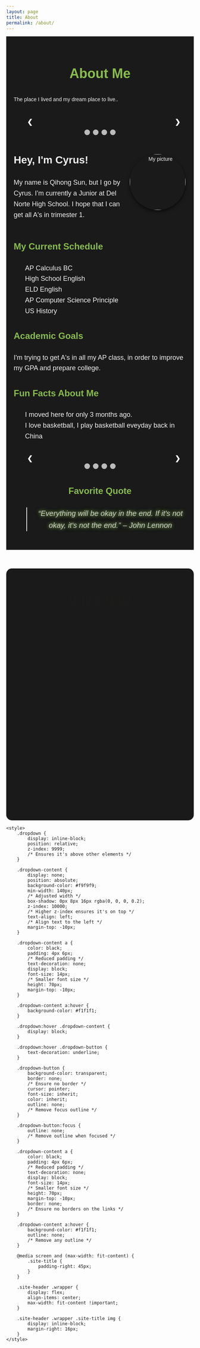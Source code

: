 ```yaml
---
layout: page
title: About
permalink: /about/
---
```


<!-- Main Container -->
<div class="about-container" style="max-width: 900px; margin: auto; font-family: 'Arial', sans-serif; line-height: 1.6; color: #f0f0f0; padding: 20px; background-color: #1a1a1a;">

  <!-- Header Section -->
  <section class="header" style="text-align: center; margin-bottom: 30px;">
    <h1 style="font-size: 36px; color: #88bc4c;">About Me</h1>
  </section>

<p> The place I lived and my dream place to live.. </p>
<!-- HTML Structure -->
<div class="slideshow-container">
  <div class="mySlides">
    <img src="https://upload.wikimedia.org/wikipedia/commons/a/a9/Flag_of_the_United_States_%28DoS_ECA_Color_Standard%29.svg" alt="USA Flag" class="slide-img">
    <div class="text">
      <p>USA</p>
      <p>2025 - Present</p>
    </div>
  </div>

  <div class="mySlides">
    <img src="https://upload.wikimedia.org/wikipedia/commons/0/01/Flag_of_California.svg" alt="CA Flag" class="slide-img">
    <div class="text">
      <p>California</p>
      <p>2025 - Present</p>
    </div>
  </div>

  <div class="mySlides">
    <img src="https://upload.wikimedia.org/wikipedia/commons/f/fa/Flag_of_the_People%27s_Republic_of_China.svg" alt="China Flag" class="slide-img">
    <div class="text">
      <p>China</p>
      <p>2009 - 2025</p>
    </div>
  </div>

  <div class="mySlides">
    <img src="https://i.ibb.co/mrqZbhc2/download.png" alt="Korea Flag" class="slide-img">
    <div class="text">
      <p>Korea</p>
      <p>Dream</p>
    </div>
  </div>

  <!-- Next and Previous Buttons -->
  <a class="prev" onclick="plusSlides(-1)">&#10094;</a>
  <a class="next" onclick="plusSlides(1)">&#10095;</a>
</div>

<!-- Dots/Indicators -->
<div style="text-align:center">
  <span class="dot" onclick="currentSlide(1)"></span>
  <span class="dot" onclick="currentSlide(2)"></span>
  <span class="dot" onclick="currentSlide(3)"></span>
  <span class="dot" onclick="currentSlide(4)"></span>
</div>

<!-- CSS Styles -->
<style>
  .slideshow-container {
    position: relative;
    max-width: 600px; /* Adjusted size */
    margin: auto;
    background-color: #1a1a1a;
    padding: 20px;
    border-radius: 10px;
  }

  .mySlides {
    display: none;
    text-align: center;
    color: #f0f0f0;
  }

  .slide-img {
    width: 300px; /* Fixed width */
    height: auto; /* Maintain aspect ratio */
    vertical-align: middle;
    border-radius: 10px;
  }

  .text {
    padding: 10px;
    font-size: 18px;
    color: #88bc4c;
  }

  /* Next & previous buttons */
  .prev, .next {
    cursor: pointer;
    position: absolute;
    top: 50%;
    width: auto;
    padding: 16px;
    margin-top: -22px;
    color: white;
    font-weight: bold;
    font-size: 18px;
    transition: 0.6s ease;
    border-radius: 0 3px 3px 0;
    user-select: none;
  }

  .next {
    right: 0;
    border-radius: 3px 0 0 3px;
  }

  /* Dots/indicators */
  .dot {
    cursor: pointer;
    height: 15px;
    width: 15px;
    margin: 0 2px;
    background-color: #bbb;
    border-radius: 50%;
    display: inline-block;
    transition: background-color 0.6s ease;
  }

  .active, .dot:hover {
    background-color: #88bc4c;
  }

  .fade {
    animation-name: fade;
    animation-duration: 1.5s;
  }

  @keyframes fade {
    from {opacity: .4}
    to {opacity: 1}
  }
</style>

<!-- JavaScript for Slide Functionality -->
<script>
  let slideIndex = 1;
  showSlides(slideIndex);

  function plusSlides(n) {
    showSlides(slideIndex += n);
  }

  function currentSlide(n) {
    showSlides(slideIndex = n);
  }

  function showSlides(n) {
    let i;
    let slides = document.getElementsByClassName("mySlides");
    let dots = document.getElementsByClassName("dot");
    if (n > slides.length) {slideIndex = 1}
    if (n < 1) {slideIndex = slides.length}
    for (i = 0; i < slides.length; i++) {
      slides[i].style.display = "none";
    }
    for (i = 0; i < dots.length; i++) {
      dots[i].className = dots[i].className.replace(" active", "");
    }
    slides[slideIndex-1].style.display = "block";
    dots[slideIndex-1].className += " active";
  }
</script>

  <!-- About Me Section -->
  <section class="about-me" style="display: flex; align-items: center; margin-bottom: 30px;">
    <div style="flex: 2;">
      <h2 style="font-size: 28px; color: #f0f0f0;">Hey, I'm Cyrus!</h2>
      <p style="font-size: 18px; margin-top: 10px;">
        My name is Qihong Sun, but I go by Cyrus. I’m currently a Junior at Del Norte High School. I hope that I can get all A's in trimester 1.
      </p>
    </div>
    <div style="flex: 1; text-align: center;">
      <img src="https://i.ibb.co/2kGXKP7/2024-08-25-173425.png" alt="My picture" width="150" style="border-radius: 50%; box-shadow: 0 4px 8px rgba(0,0,0,0.6);">
    </div>
  </section>

  <!-- Schedule Section -->
  <section class="schedule" style="margin-bottom: 30px;">
    <h3 style="font-size: 24px; color: #88bc4c;">My Current Schedule</h3>
    <ul style="font-size: 18px; margin-top: 10px; list-style-type: none;">
      <li>AP Calculus BC</li>
      <li>High School English</li>
      <li>ELD English</li>
      <li>AP Computer Science Principle</li>
      <li>US History</li>
    </ul>
  </section>

  <!-- Academic Goals Section -->
  <section class="goals" style="margin-bottom: 30px;">
    <h3 style="font-size: 24px; color: #88bc4c;">Academic Goals</h3>
    <p style="font-size: 18px;">
      I'm trying to get A's in all my AP class, in order to improve my GPA and prepare college. 
    </p>
  </section>

  <!-- Fun Facts Section -->
  <section class="fun-facts" style="margin-bottom: 30px;">
    <h3 style="font-size: 24px; color: #88bc4c;">Fun Facts About Me</h3>
    <ul style="font-size: 18px; margin-top: 10px; list-style-type: none;">
      <li>I moved here for only 3 months ago.</li>
      <li>I love basketball, I play basketball eveyday back in China</li>
    </ul>
    <div class="slideshow-container">
    <div class="mySlides">
        <img src="https://i.ibb.co/zHW2H717/image.png" alt="Basketball" class="slide-img">
        <div class="text">
        </div>
    </div>
    <div class="mySlides">
        <img src="https://i.ibb.co/FGMsXX9/image.png" alt="Kobe Bryant" class="slide-img">
        <div class="text">
        </div>
    </div>
    <div class="mySlides">
        <img src="https://i.ibb.co/8LpgrPGF/image.png" alt="Snowboarding" class="slide-img">
        <div class="text">
        </div>
    </div>
    <div class="mySlides">
        <img src="https://i.ibb.co/nMwRPNJf/image.png" alt="Skiing" class="slide-img">
        <div class="text">
        </div>
    </div>
    <!-- Next and Previous Buttons -->
    <a class="prev" onclick="plusSlides(-1)">&#10094;</a>
    <a class="next" onclick="plusSlides(1)">&#10095;</a>
    </div>
    <!-- Dots/Indicators -->
    <div style="text-align:center">
    <span class="dot" onclick="currentSlide(1)"></span>
    <span class="dot" onclick="currentSlide(2)"></span>
    <span class="dot" onclick="currentSlide(3)"></span>
    <span class="dot" onclick="currentSlide(4)"></span>
    </div>
    <!-- CSS Styles -->
    <style>
    .slideshow-container {
        position: relative;
        max-width: 600px; /* Adjusted size */
        margin: auto;
        background-color: #1a1a1a;
        padding: 20px;
        border-radius: 10px;
    }
    .mySlides {
        display: none;
        text-align: center;
        color: #f0f0f0;
    }
    .slide-img {
        width: 300px; /* Fixed width */
        height: auto; /* Maintain aspect ratio */
        vertical-align: middle;
        border-radius: 10px;
    }
    .text {
        padding: 10px;
        font-size: 18px;
        color: #88bc4c;
    }
    /* Next & previous buttons */
    .prev, .next {
        cursor: pointer;
        position: absolute;
        top: 50%;
        width: auto;
        padding: 16px;
        margin-top: -22px;
        color: white;
        font-weight: bold;
        font-size: 18px;
        transition: 0.6s ease;
        border-radius: 0 3px 3px 0;
        user-select: none;
    }
    .next {
        right: 0;
        border-radius: 3px 0 0 3px;
    }
    /* Dots/indicators */
    .dot {
        cursor: pointer;
        height: 15px;
        width: 15px;
        margin: 0 2px;
        background-color: #bbb;
        border-radius: 50%;
        display: inline-block;
        transition: background-color 0.6s ease;
    }
    .active, .dot:hover {
        background-color: #88bc4c;
    }
    .fade {
        animation-name: fade;
        animation-duration: 1.5s;
    }
    @keyframes fade {
        from {opacity: .4}
        to {opacity: 1}
    }
    </style>
    <!-- JavaScript for Slide Functionality -->
    <script>
    let slideIndex = 1;
    showSlides(slideIndex);
    function plusSlides(n) {
        showSlides(slideIndex += n);
    }
    function currentSlide(n) {
        showSlides(slideIndex = n);
    }
    function showSlides(n) {
        let i;
        let slides = document.getElementsByClassName("mySlides");
        let dots = document.getElementsByClassName("dot");
        if (n > slides.length) {slideIndex = 1}
        if (n < 1) {slideIndex = slides.length}
        for (i = 0; i < slides.length; i++) {
        slides[i].style.display = "none";
        }
        for (i = 0; i < dots.length; i++) {
        dots[i].className = dots[i].className.replace(" active", "");
        }
        slides[slideIndex-1].style.display = "block";
        dots[slideIndex-1].className += " active";
    }
    </script>
  </section>

  <!-- Favorite Quote Section -->
  <section class="quote" style="margin-bottom: 30px; text-align: center;">
    <h3 style="font-size: 24px; color: #88bc4c;">Favorite Quote</h3>
    <blockquote style="font-size: 20px; font-style: italic; margin-top: 20px; color: #cccccc; text-shadow: 0 0 8px rgba(136, 188, 76, 0.8), 0 0 12px rgba(136, 188, 76, 0.6);">
      “Everything will be okay in the end. If it's not okay, it's not the end.” – John Lennon
    </blockquote>
  </section>

</div>
<!-- Quiz Section -->
<section class="quiz" style="margin-top: 50px; padding: 20px; background-color: #1a1a1a; border-radius: 15px;">
  <h2 class="quiz-title">Quick Quiz</h2>
  <form id="quizForm" class="quiz-form">
    <p class="quiz-question">1. Where did I live from 2025 to present?</p>
    <label><input type="radio" name="q1" value="USA"> USA</label><br>
    <label><input type="radio" name="q1" value="China"> China</label><br>
    <label><input type="radio" name="q1" value="Norway"> Korea</label><br><br>
    <p class="quiz-question">2. Where do I dream of living?</p>
    <label><input type="radio" name="q2" value="USA"> USA</label><br>
    <label><input type="radio" name="q2" value="China"> China</label><br>
    <label><input type="radio" name="q2" value="Norway"> Korea</label><br><br>
    <button type="button" class="quiz-button" onclick="checkQuiz()">Submit</button>
  </form>

  <div id="result" class="quiz-result"></div>
</section>

<style>
  .quiz-title {
    color: #88bc4c;
    text-align: center;
    font-size: 32px;
    margin-bottom: 20px;
    animation: fadeIn 1s ease-in-out;
  }

  .quiz-form {
    color: #f0f0f0;
    font-size: 18px;
    animation: fadeInUp 1.5s ease-in-out;
  }

  .quiz-question {
    font-size: 22px;
    margin-bottom: 10px;
    color: #88bc4c;
    font-weight: bold;
  }

  .quiz-button {
    background-color: #88bc4c;
    padding: 10px 20px;
    color: #fff;
    border: none;
    border-radius: 5px;
    cursor: pointer;
    transition: background-color 0.3s ease;
    font-size: 18px;
  }

  .quiz-button:hover {
    background-color: #76a742;
  }

  .quiz-result {
    margin-top: 20px;
    font-size: 22px;
    color: #88bc4c;
    text-align: center;
    opacity: 0;
    animation: fadeInResult 1.5s ease-in-out forwards;
  }

  /* Animations */
  @keyframes fadeIn {
    from { opacity: 0; }
    to { opacity: 1; }
  }

  @keyframes fadeInUp {
    from {
      opacity: 0;
      transform: translateY(20px);
    }
    to {
      opacity: 1;
      transform: translateY(0);
    }
  }

  @keyframes fadeInResult {
    to {
      opacity: 1;
    }
  }
        
  /* From Uiverse.io by mrtqzbek11 */ 
  button {
    width: 165px;
    height: 62px;
    cursor: pointer;
    color: #fff;
    font-size: 17px;
    border-radius: 1rem;
    border: none;
    position: relative;
    background: #100720;
    transition: 0.1s;
  }
  
  button::after {
    content: '';
    width: 100%;
    height: 100%;
    background-image: radial-gradient( circle farthest-corner at 10% 20%,  rgba(136,188,76,1) 17.8%, rgba(54,99,27,1) 100.2% );
    filter: blur(15px);
    z-index: -1;
    position: absolute;
    left: 0;
    top: 0;
  }
  
  button:active {
    transform: scale(0.9) rotate(3deg);
    background: radial-gradient( circle farthest-corner at 10% 20%,  rgba(136,188,76,1) 17.8%, rgba(54,99,27,1) 100.2% );
    transition: 0.5s;
  }


  /* Smooth Radio Buttons Styling */
  input[type="radio"] {
    margin-right: 10px;
    accent-color: #88bc4c;
    transform: scale(1.5);
  }

  /* Form Spacing */
  label {
    display: block;
    margin-bottom: 10px;
  }
</style>

<script>
  function checkQuiz() {
    let score = 0;
    const answers = {
      q1: "China",
      q2: "Norway"
    };
    
    const form = document.getElementById("quizForm");
    if (form.q1.value === answers.q1) score++;
    if (form.q2.value === answers.q2) score++;
    
    document.getElementById("result").textContent = "You scored " + score + " out of 2. :))";
  }
</script>


<!-- Optional: Add a web manifest for PWA support -->
<!-- <link rel="manifest" href="/site.webmanifest"> -->
</head>
<body><head>
    <title>Site Title</title>

    <style>
        .dropdown {
            display: inline-block;
            position: relative;
            z-index: 9999;
            /* Ensures it's above other elements */
        }

        .dropdown-content {
            display: none;
            position: absolute;
            background-color: #f9f9f9;
            min-width: 140px;
            /* Adjusted width */
            box-shadow: 0px 8px 16px rgba(0, 0, 0, 0.2);
            z-index: 10000;
            /* Higher z-index ensures it's on top */
            text-align: left;
            /* Align text to the left */
            margin-top: -10px;
        }

        .dropdown-content a {
            color: black;
            padding: 4px 6px;
            /* Reduced padding */
            text-decoration: none;
            display: block;
            font-size: 14px;
            /* Smaller font size */
            height: 70px;
            margin-top: -10px;
        }

        .dropdown-content a:hover {
            background-color: #f1f1f1;
        }

        .dropdown:hover .dropdown-content {
            display: block;
        }

        .dropdown:hover .dropdown-button {
            text-decoration: underline;
        }

        .dropdown-button {
            background-color: transparent;
            border: none;
            /* Ensure no border */
            cursor: pointer;
            font-size: inherit;
            color: inherit;
            outline: none;
            /* Remove focus outline */
        }

        .dropdown-button:focus {
            outline: none;
            /* Remove outline when focused */
        }

        .dropdown-content a {
            color: black;
            padding: 4px 6px;
            /* Reduced padding */
            text-decoration: none;
            display: block;
            font-size: 14px;
            /* Smaller font size */
            height: 70px;
            margin-top: -10px;
            border: none;
            /* Ensure no borders on the links */
        }

        .dropdown-content a:hover {
            background-color: #f1f1f1;
            outline: none;
            /* Remove any outline */
        }

        @media screen and (max-width: fit-content) {
            .site-title {
                padding-right: 45px;
            }
        }

        .site-header .wrapper {
            display: flex;
            align-items: center;
            max-width: fit-content !important;
        }

        .site-header .wrapper .site-title img {
            display: inline-block;
            margin-right: 16px;
        }
    </style>